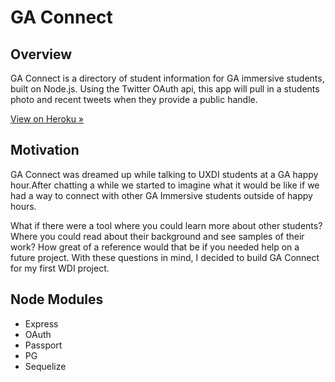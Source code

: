 # GA Connect

## Overview
GA Connect is a directory of student information for GA immersive students, built on Node.js. Using the Twitter OAuth api, this app will pull in a students photo and recent tweets when they provide a public handle.

[View on Heroku &raquo;](http://ga-connect.herokuapp.com/)

## Motivation

GA Connect was dreamed up while talking to UXDI students at a GA happy hour.After chatting a while we started to imagine what it would be like if we had a way to connect with other GA Immersive students outside of happy hours.

What if there were a tool where you could learn more about other students? Where you could read about their background and see samples of their work? How great of a reference would that be if you needed help on a future project. With these questions in mind, I decided to build GA Connect for my first WDI project.

## Node Modules
* Express
* OAuth 
* Passport
* PG
* Sequelize
